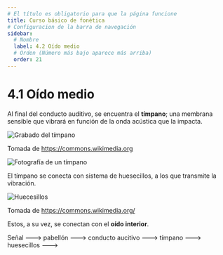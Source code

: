 ```yaml
---
# El título es obligatorio para que la página funcione
title: Curso básico de fonética
# Configuracion de la barra de navegación
sidebar:
  # Nombre
  label: 4.2 Oído medio
  # Orden (Número más bajo aparece más arriba)
  order: 21
---
```

# 4.1 Oído medio

Al final del conducto auditivo, se encuentra el **tímpano**; una membrana sensible que vibrará en función de la onda acústica que la impacta.

![Grabado del tímpano](https://upload.wikimedia.org/wikipedia/commons/4/48/Gray909.png)

Tomada de https://commons.wikimedia.org

![Fotografía de un tímpano](https://upload.wikimedia.org/wikipedia/commons/e/e2/Normal_Left_Tympanic_Membrane.jpg)

El tímpano se conecta con sistema de huesecillos, a los que transmite la vibración.

![Huecesillos](https://upload.wikimedia.org/wikipedia/commons/8/89/Illu_auditory_ossicles-es.svg)

Tomada de https://commons.wikimedia.org/

Estos, a su vez, se conectan con el **oído interior**.

Señal ---> pabellón ---> conducto aucitivo ---> tímpano ---> huesecillos --->
